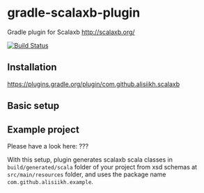 # gradle-scalaxb-plugin
Gradle plugin for Scalaxb http://scalaxb.org/

[![Build Status](https://travis-ci.org/alisiikh/gradle-scalaxb-plugin.svg?branch=master)](https://travis-ci.org/alisiikh/gradle-scalaxb-plugin)

## Installation
https://plugins.gradle.org/plugin/com.github.alisiikh.scalaxb

## Basic setup

## Example project

Please have a look here: ???

With this setup, plugin generates scalaxb scala classes in `build/generated/scala`
folder of your project from xsd schemas at `src/main/resources` folder, 
and uses the package name `com.github.alisiikh.example`.
